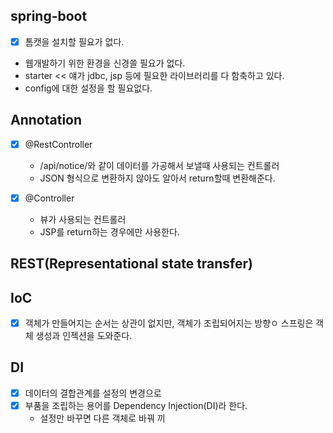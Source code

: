 ## spring-boot
- [x] 톰캣을 설치할 필요가 없다.
- 웹개발하기 위한 환경을 신경쓸 필요가 없다.
- starter << 얘가 jdbc, jsp 등에 필요한 라이브러리를 다 함축하고 있다.
- config에 대한 설정을 할 필요없다.


## Annotation
- [x] @RestController
  - /api/notice/와 같이 데이터를 가공해서 보낼때 사용되는 컨트롤러
  - JSON 형식으로 변환하지 않아도 알아서 return할때 변환해준다.

- [x] @Controller
  - 뷰가 사용되는 컨트롤러
  - JSP를 return하는 경우에만 사용한다.

## REST(Representational state transfer)

## IoC
- [x] 객체가 만들어지는 순서는 상관이 없지만, 객체가 조립되어지는 방향ㅇ
스프링은 객체 생성과 인젝션을 도와준다.

## DI
- [x] 데이터의 결합관계를 설정의 변경으로 
- [x] 부품을 조립하는 용어를 Dependency Injection(DI)라 한다.
  - 설정만 바꾸면 다른 객체로 바꿔 끼
